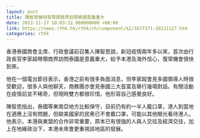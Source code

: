 ```yaml
---
layout: post
title: 陳智思稱特首帶領商界訪問泰國意義重大
date: 2022-11-27 10:03:22.000000000 +08:00
link: https://news.rthk.hk/rthk/ch/component/k2/1677371-20221127.htm
categories: rthk
---
```


香港泰國商會主席、行政會議前召集人陳智思說，新冠疫情兩年多以來，首次由行政長官李家超帶領商界訪問泰國是意義重大，給予本港及海外信心，復常機會很快到來。

他在一個電台節目表示，香港之前有很多負面消息，但李家超會見多國領導人時很受歡迎，很多人與他聊天，商務團亦會見泰國三大首富及舉行幾場對話，有關活動在疫情前並不稀奇，但現時雙方都很珍惜，他形容自己感覺良好。

陳智思指出，泰國等東南亞地方比較保守，目前仍有約一半人戴口罩，港人到當地在適應上沒有問題，但歐美國家的民衆已不會戴口罩，可能以其他眼光看待港人。他表示，本港與東盟的合作非常重要，原本已有很強的人與人交往及經濟交往，加上在地緣政治下，本港未來會更重視該地區的發展。
